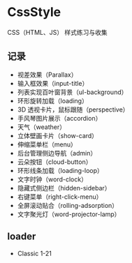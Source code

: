 # CssStyle
CSS（HTML、JS） 样式练习与收集

## 记录
- 视差效果（Parallax）
- 输入框效果（input-title）
- 列表实现百叶窗背景（ul-background）
- 环形旋转加载（loading）
- 3D 透视卡片，鼠标跟随（perspective）
- 手风琴图片展示（accordion）
- 天气（weather）
- 立体壁画卡片（show-card）
- 伸缩菜单栏（menu）
- 后台管理侧边导航（admin）
- 云朵按钮（cloud-button）
- 环形线条加载（loading-loop）
- 文字时钟（word-clock）
- 隐藏式侧边栏（hidden-sidebar）
- 右键菜单（right-click-menu）
- 全屏滚动贴合（rolling-adsorption）
- 文字聚光灯（word-projector-lamp）

## loader
- Classic 1-21